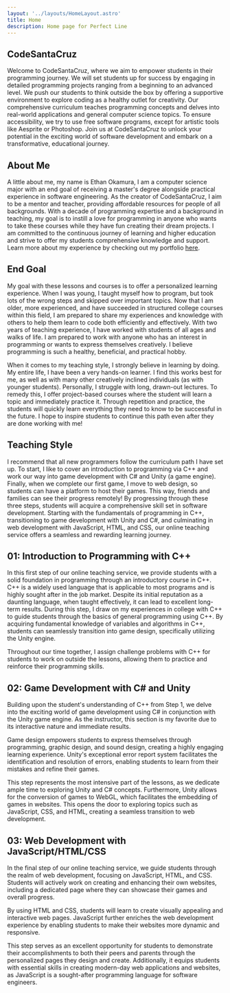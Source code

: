 ```yaml
---
layout: '../layouts/HomeLayout.astro'
title: Home
description: Home page for Perfect Line
---
```

## CodeSantaCruz
Welcome to CodeSantaCruz, where we aim to empower students in their programming journey. We will set students up for success by engaging in detailed programming projects ranging from a beginning to an advanced level. We push our students to think outside the box by offering a supportive environment to explore coding as a healthy outlet for creativity. Our comprehensive curriculum teaches programming concepts and delves into real-world applications and general computer science topics. To ensure accessibility, we try to use free software programs, except for artistic tools like Aesprite or Photoshop. Join us at CodeSantaCruz to unlock your potential in the exciting world of software development and embark on a transformative, educational journey.

## About Me
A little about me, my name is Ethan Okamura, I am a computer science major with an end goal of receiving a master's degree alongside practical experience in software engineering. As the creator of CodeSantaCruz, I aim to be a mentor and teacher, providing affordable resources for people of all backgrounds. With a decade of programming expertise and a background in teaching, my goal is to instill a love for programming in anyone who wants to take these courses while they have fun creating their dream projects. I am committed to the continuous journey of learning and higher education and strive to offer my students comprehensive knowledge and support. Learn more about my experience by checking out my portfolio [here](https://paperwrld.github.io/ethanokamura/).

## End Goal
My goal with these lessons and courses is to offer a personalized learning experience. When I was young, I taught myself how to program, but took lots of the wrong steps and skipped over important topics. Now that I am older, more experienced, and have succeeded in structured college courses within this field, I am prepared to share my experiences and knowledge with others to help them learn to code both efficiently and effectively. With two years of teaching experience, I have worked with students of all ages and walks of life. I am prepared to work with anyone who has an interest in programming or wants to express themselves creatively. I believe programming is such a healthy, beneficial, and practical hobby.

When it comes to my teaching style, I strongly believe in learning by doing. My entire life, I have been a very hands-on learner. I find this works best for me, as well as with many other creatively inclined individuals (as with younger students). Personally, I struggle with long, drawn-out lectures. To remedy this, I offer project-based courses where the student will learn a topic and immediately practice it. Through repetition and practice, the students will quickly learn everything they need to know to be successful in the future. I hope to inspire students to continue this path even after they are done working with me!

## Teaching Style
I recommend that all new programmers follow the curriculum path I have set up. To start, I like to cover an introduction to programming via C++ and work our way into game development with C# and Unity (a game engine). Finally, when we complete our first game, I move to web design, so students can have a platform to host their games. This way, friends and families can see their progress remotely! By progressing through these three steps, students will acquire a comprehensive skill set in software development. Starting with the fundamentals of programming in C++, transitioning to game development with Unity and C#, and culminating in web development with JavaScript, HTML, and CSS, our online teaching service offers a seamless and rewarding learning journey.

## 01: Introduction to Programming with C++
In this first step of our online teaching service, we provide students with a solid foundation in programming through an introductory course in C++. C++ is a widely used language that is applicable to most programs and is highly sought after in the job market. Despite its initial reputation as a daunting language, when taught effectively, it can lead to excellent long-term results. During this step, I draw on my experiences in college with C++ to guide students through the basics of general programming using C++. By acquiring fundamental knowledge of variables and algorithms in C++, students can seamlessly transition into game design, specifically utilizing the Unity engine.

Throughout our time together, I assign challenge problems with C++ for students to work on outside the lessons, allowing them to practice and reinforce their programming skills.

## 02: Game Development with C# and Unity
Building upon the student's understanding of C++ from Step 1, we delve into the exciting world of game development using C# in conjunction with the Unity game engine. As the instructor, this section is my favorite due to its interactive nature and immediate results.

Game design empowers students to express themselves through programming, graphic design, and sound design, creating a highly engaging learning experience. Unity's exceptional error report system facilitates the identification and resolution of errors, enabling students to learn from their mistakes and refine their games.

This step represents the most intensive part of the lessons, as we dedicate ample time to exploring Unity and C# concepts. Furthermore, Unity allows for the conversion of games to WebGL, which facilitates the embedding of games in websites. This opens the door to exploring topics such as JavaScript, CSS, and HTML, creating a seamless transition to web development.

## 03: Web Development with JavaScript/HTML/CSS
In the final step of our online teaching service, we guide students through the realm of web development, focusing on JavaScript, HTML, and CSS. Students will actively work on creating and enhancing their own websites, including a dedicated page where they can showcase their games and overall progress.

By using HTML and CSS, students will learn to create visually appealing and interactive web pages. JavaScript further enriches the web development experience by enabling students to make their websites more dynamic and responsive.  

This step serves as an excellent opportunity for students to demonstrate their accomplishments to both their peers and parents through the personalized pages they design and create. Additionally, it equips students with essential skills in creating modern-day web applications and websites, as JavaScript is a sought-after programming language for software engineers.
